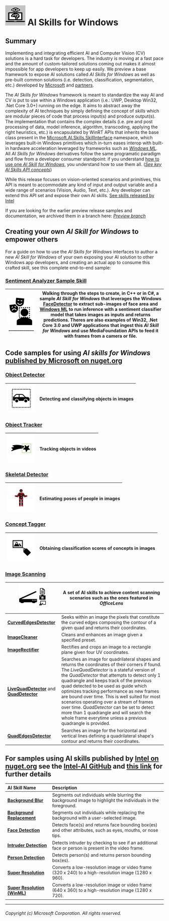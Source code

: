# ![ImageScanning logo](./doc/Logo.png) AI Skills for Windows

## Summary

Implementing and integrating efficient AI and Computer Vision (CV) solutions is a hard task for developers. The industry is moving at a fast pace and the amount of custom-tailored solutions coming out makes it almost impossible for app developers to keep up easily. We preview a base framework to expose AI solutions called *AI Skills for Windows* as well as pre-built common solutions (i.e. detection, classification, segmentation, etc.) developed by [Microsoft](*MicrosoftSkills) and [partners](#IntelSkills).

The *AI Skills for Windows* framework is meant to standardize the way AI and CV is put to use within a Windows application (i.e.: UWP, Desktop Win32, .Net Core 3.0+) running on the edge. It aims to abstract away the complexity of AI techniques by simply defining the concept of *skills* which are modular pieces of code that process input(s) and produce output(s). The implementation that contains the complex details (i.e. pre and post processing of data, model inference, algorithm, transcoding, applying the right heuristics, etc.) is encapsulated by WinRT APIs that inherits the base class present in the [Microsoft.AI.Skills.SkillInterface](./doc/Microsoft.AI.Skills.SkillInterface.md) namespace, which leverages built-in Windows primitives which in-turn eases interop with built-in hardware acceleration leveraged by frameworks such as *[Windows ML](https://docs.microsoft.com/en-us/windows/ai/windows-ml/)*. All *AI Skills for Windows* derivatives follow the same programatic paradigm and flow from a developer consumer standpoint: if you understand [how to use one *AI Skill for Windows*](./doc/important-api-concepts.md), you understand how to use them all. ([*See key AI Skills API concepts*](./doc/important-api-concepts.md))

While this release focuses on vision-oriented scenarios and primitives, this API is meant to accommodate any kind of input and output variable and a wide range of scenarios (Vision, Audio, Text, etc.). Any developer can extend this API set and expose their own AI skills. [See skills released by Intel](#IntelSkills)

If you are looking for the earlier preview release samples and documentation, we archived them in a branch here: *[Preview branch](https://github.com/microsoft/AISkillsForWindows/tree/Preview)*

## Creating your own *AI Skill for Windows* to empower others

For a guide on how to use the *AI Skills for Windows* interfaces to author a new *AI Skill for Windows* of your own exposing your AI solution to other Windows app developers, and creating an actual app to consume this crafted skill, see this complete end-to-end sample:

### **[Sentiment Analyzer Sample Skill](samples/SentimentAnalyzerCustomSkill)**

| ![FaceSentimentAnalyzer sample skill logo](./doc/FaceSentimentAnalyzerLogo.png)____________ | Walking through the steps to create, in C++ or in C#, a sample *AI Skill for Windows* that leverages the Windows [FaceDetector](https://docs.microsoft.com/en-us/uwp/api/Windows.Media.FaceAnalysis.FaceDetector) to extract sub-images of face area and [Windows ML](https://docs.microsoft.com/en-us/windows/ai/windows-ml/) to run inference with a sentiment classifier model that takes images as inputs and returns predictions. Theres are also examples of Win32, .Net Core 3.0 and UWP applications that ingest this *AI Skill for Windows* and use MediaFoundation APIs to feed it with frames from a camera or file. |
| -- | -- |

## Code samples for using *AI skills for Windows* [published by Microsoft on nuget.org](https://www.nuget.org/profiles/VisionSkills) <a name="MicrosoftSkills"></a>

### **[Object Detector](samples/ObjectDetector)**

| ![ObjectDetector logo](./doc/ObjectDetectorLogo.png) | Detecting and classifying objects in images |
| -- | -- |

### **[Object Tracker](samples/ObjectTracker)**

| ![ObjectTracker logo](./doc/ObjectTrackerLogo.png) | Tracking objects in videos |
| -- | -- |

### **[Skeletal Detector](samples/SkeletalDetector)**

| ![SkeletalDetector logo](./doc/SkeletalDetectorLogo.png) | Estimating poses of people in images |
| -- | -- |

### **[Concept Tagger](samples/ConceptTagger)**

| ![ConceptTagger logo](./doc/ConceptTaggerLogo.png) | Obtaining classification scores of concepts in images |
| -- | -- |

### **[Image Scanning](samples/ImageScanning)**

| ![ImageScanning logo](./doc/ImageScanningLogo.png) | A set of AI skills to achieve content scanning scenarios such as the ones featured in *OfficeLens* |
| -- | -- |
| **[CurvedEdgesDetector](./samples/ImageScanning/README.md#CurvedEdgesDetectorExample)** | Seeks within an image the pixels that constitute the curved edges composing the contour of a given quad and returns their coordinates. |
| **[ImageCleaner](./samples/ImageScanning/README.md#ImageCleanerExample)** | Cleans and enhances an image given a specified preset. |
| **[ImageRectifier](./samples/ImageScanning/README.md#ImageRectifierExample)** | Rectifies and crops an image to a rectangle plane given four UV coordinates. |
| **[LiveQuadDetector](./samples/ImageScanning/README.md#QuadDetectorExample)** and **[QuadDetector](./samples/ImageScanning/README.md#QuadDetectorExample)** | Searches an image for quadrilateral shapes and returns the coordinates of their corners if found. The *LiveQuadDetector* is a stateful version of the *QuadDetector* that attempts to detect only 1 quadrangle and keeps track of the previous quad detected to be used as guide which optimizes tracking performance as new frames are bound over time. This is well suited for most scenarios operating over a stream of frames over time. *QuadDetector* can be set to detect more than 1 quadrangle and will search the whole frame everytime unless a previous quadrangle is provided. |
| **[QuadEdgesDetector](./samples/ImageScanning/README.md#QuadEdgesDetectorExample)** | Searches an image for the horizontal and vertical lines defining a quadrilateral shape's contour and returns their coordinates. |

## For samples using AI skills published by [Intel on nuget.org](https://www.nuget.org/profiles/IntelAISkills) see the [Intel-AI GitHub](https://github.com/intel/Intel-AI-Skills) and [this link](https://software.intel.com/en-us/ai/on-pc/skills) for further details <a name="IntelSkills"></a>
| AI Skill Name | Description |
| :-- | :-- |
| **[Background Blur](https://github.com/intel/Intel-AI-Skills/tree/master/Applications/BackgroundBlur)** | Segments out individuals while blurring the background image to highlight the individuals in the foreground. |
| **[Background Replacement](https://github.com/intel/Intel-AI-Skills/tree/master/Applications/BackgroundReplacement)** | Segments out individuals while replacing the background with a user-selected image. |
| **[Face Detection](https://github.com/intel/Intel-AI-Skills/tree/master/Applications/FaceDetection)** | Detects face(s) and returns face bounding box(es) and other attributes, such as eyes, mouths, or nose tips. |
| **[Intruder Detection](https://github.com/intel/Intel-AI-Skills/tree/master/Applications/IntruderDetection)** | Detects intruder by checking to see if an additional face or person is present in the video frame. |
| **[Person Detection](https://github.com/intel/Intel-AI-Skills/tree/master/Applications/PersonDetection)** | Detects person(s) and returns person bounding box(es). |
| **[Super Resolution](https://github.com/intel/Intel-AI-Skills/tree/master/Applications/SuperResolution)** | Converts a low-resolution image or video frame (320 x 240) to a high-resolution image (1280 x 960). |
| **[Super Resolution (WinML)](Applications/SuperResolutionWinML)** | Converts a low-resolution image or video frame (640 x 360) to a high-resolution image (1280 x 720). |

-----

###### Copyright (c) Microsoft Corporation. All rights reserved.

